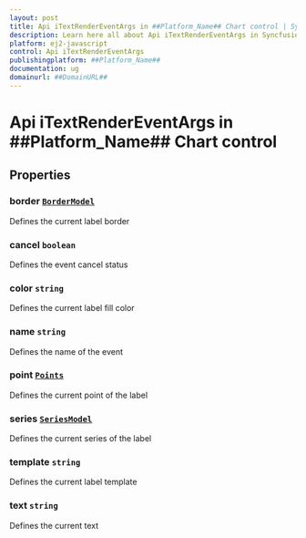```yaml
---
layout: post
title: Api iTextRenderEventArgs in ##Platform_Name## Chart control | Syncfusion
description: Learn here all about Api iTextRenderEventArgs in Syncfusion ##Platform_Name## Chart control of Syncfusion Essential JS 2 and more.
platform: ej2-javascript
control: Api iTextRenderEventArgs 
publishingplatform: ##Platform_Name##
documentation: ug
domainurl: ##DomainURL##
---
```


# Api iTextRenderEventArgs in ##Platform_Name## Chart control

## Properties

### border [`BorderModel`](./api-borderModel.html)

Defines the current label border

### cancel `boolean`

Defines the event cancel status

### color `string`

Defines the current label fill color

### name `string`

Defines the name of the event

### point [`Points`](./api-points.html)

Defines the current point of the label

### series [`SeriesModel`](./api-seriesModel.html)

Defines the current series of the label

### template `string`

Defines the current label template

### text `string`

Defines the current text
